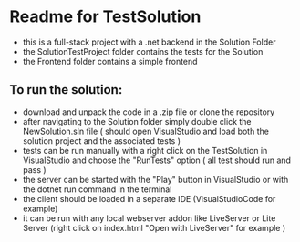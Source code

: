 # Readme for TestSolution 

- this is a full-stack project with a .net backend in the Solution Folder
- the SolutionTestProject folder contains the tests for the Solution
- the Frontend folder contains a simple frontend

## To run the solution:

- download and unpack the code in a .zip file or clone the repository
- after navigating to the Solution folder simply double click the NewSolution.sln file ( should open VisualStudio and load both the solution project and the associated tests )
- tests can be run manually with a right click on the TestSolution in VisualStudio and choose the "RunTests" option ( all test should run and pass )
- the server can be started with the "Play" button in VisualStudio or with the dotnet run command in the terminal
- the client should be loaded in a separate IDE (VisualStudioCode for example) 
- it can be run with any local webserver addon like LiveServer or Lite Server (right click on index.html "Open with LiveServer" for example ) 
